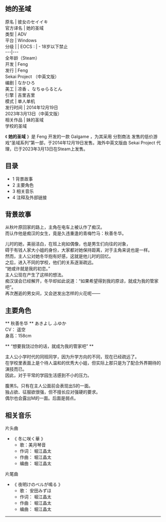 她的圣域  
---  
原名  |  彼女のセイイキ   
官方译名  |  她的圣域   
类型  |  ADV   
平台  |  Windows   
分级  |  |  EOCS  :  |  \- 18岁以下禁止   
---|---  
全年龄（Steam）  
开发  |  Feng   
发行  |  Feng    
Sekai Project  （中英文版）  
编剧  |  なかひろ   
美工  |  凉香  、なちゅらるとん   
引擎  |  吉里吉里   
模式  |  单人单机   
发行时间  |  2014年12月19日   
2023年3月13日（中英文版）  
相关作品  |  妹的圣域    
学校的圣域  
  
《 **她的圣域** 》是  Feng  开发的一款  Galgame  ，为其采用  分割商法
发售的低价游戏“圣域系列”第一部，于2014年12月19日发售。海外中英文版由  Sekai Project
代理，已于2023年3月13日在Steam上发售。

##  目录

  * 1  背景故事 
  * 2  主要角色 
  * 3  相关音乐 
  * 4  注释及外部链接 

##  背景故事

从秋叶原回家的路上，主角在电车上被认作了痴汉。  
而认作他是痴汉的女生，竟是久违重逢的青梅竹马：秋善冬华。  
  
儿时的她，美丽洁白，在班上宛如偶像，也是男生们向往的对象，  
碍于有钱人家大小姐的身份，大家都对她保持距离，对于主角来说也是一样。  
然而，主人公对她冬华抱有好感，这就是他儿时的回忆。  
之后，进入不同的学校，他们的关系逐渐疏远。  
“她或许就是我的初恋。”  
主人公现在产生了这样的想法。  
痴汉误会已经解开，冬华却如此说道：“如果希望得到我的原谅，就成为我的管家吧”。  
再次邂逅的男女间，又会迸发出怎样的火花呢——

##  主要角色

** 秋善冬华  ** あきよし ふゆか  
CV：  遥空  
身高：158cm

** “想要我饶过你的话，就成为我的管家吧”  **  
  
主人公小学时代的同班同学，因为升学方向的不同，现在已经疏远了。  
在学校里表面上是个待人温和的优秀大小姐，但实际上那只是为了配合外界期待的演技而已。  
因此，对于平常的学园生活感到不小的压力。  
  
腹黑S。只有在主人公面前会表现出S的一面。  
独占欲、征服欲很强，但不擅长应对强硬的要求。  
偶尔也会露出M的一面。后面是弱点。

##  相关音乐

片头曲

  * 《  冬に咲く華  》 
    * 歌：美月琴音 
    * 作词：  堀江晶太 
    * 作曲：  堀江晶太 
    * 编曲：  堀江晶太 

片尾曲

  * 《  夜明けのベルが鳴る  》 
    * 歌：  安田みずほ 
    * 作词：  堀江晶太 
    * 作曲：  堀江晶太 
    * 编曲：  堀江晶太 

  
---  
  